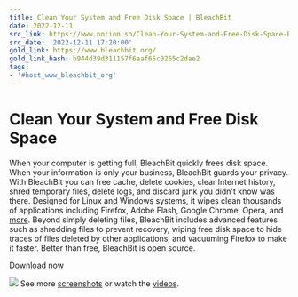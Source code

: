 ```yaml
---
title: Clean Your System and Free Disk Space | BleachBit
date: 2022-12-11
src_link: https://www.notion.so/Clean-Your-System-and-Free-Disk-Space-BleachBit-9450cf0112e045cc9526d5fab2c1f6f8
src_date: '2022-12-11 17:20:00'
gold_link: https://www.bleachbit.org/
gold_link_hash: b944d39d311157f6aaf65c0265c2dae2
tags:
- '#host_www_bleachbit_org'
---
```



Clean Your System and Free Disk Space
=====================================



When your computer is getting full, BleachBit quickly frees disk space. When your information is only your business, BleachBit guards your privacy. With BleachBit you can free cache, delete cookies, clear Internet history, shred temporary files, delete logs, and discard junk you didn't know was there. Designed for Linux and Windows systems, it wipes clean thousands of applications including Firefox, Adobe Flash, Google Chrome, Opera, and [more](features). Beyond simply deleting files, BleachBit includes advanced features such as shredding files to prevent recovery, wiping free disk space to hide traces of files deleted by other applications, and vacuuming Firefox to make it faster. Better than free, BleachBit is open source.



[Download now](/download)



![](https://images.weserv.nl/?url=www.bleachbit.org/images/bleachbit320_windows10_preview.png&w=700)
See more [screenshots](screenshots) or watch the [videos](videos).